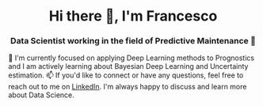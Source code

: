 <h1 align="center">Hi there 👋, I'm Francesco</h1>
<h3 align="center">Data Scientist working in the field of Predictive Maintenance 🤖</h3>

🔭 I'm currently focused on applying Deep Learning methods to Prognostics and I am actively learning about Bayesian Deep Learning and Uncertainty estimation.
📫 If you'd like to connect or have any questions, feel free to reach out to me on [LinkedIn](https://www.linkedin.com/in/francesco-mrn/). I'm always happy to discuss and learn more about Data Science.

<!--
**FrancescoMrn/francescomrn** is a ✨ _special_ ✨ repository because its `README.md` (this file) appears on your GitHub profile.
Here are some ideas to get you started:
- 🔭 I’m currently working on ...
- 🌱 I’m currently learning ...
- 👯 I’m looking to collaborate on ...
- 🤔 I’m looking for help with ...
- 💬 Ask me about ...
- 📫 How to reach me: ...
- 😄 Pronouns: ...
- ⚡ Fun fact: ...
-->
